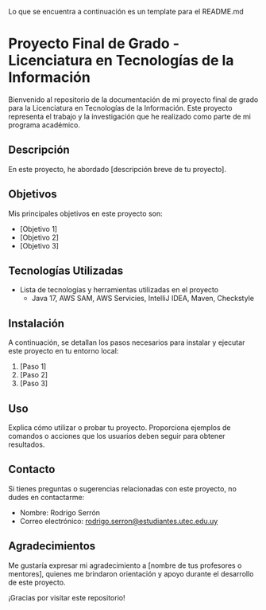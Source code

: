 Lo que se encuentra a continuación es un template para el README.md

# Proyecto Final de Grado - Licenciatura en Tecnologías de la Información

Bienvenido al repositorio de la documentación de mi proyecto final de grado para la Licenciatura en Tecnologías de la Información. Este proyecto representa el trabajo y la investigación que he realizado como parte de mi programa académico.

## Descripción

En este proyecto, he abordado [descripción breve de tu proyecto].

## Objetivos

Mis principales objetivos en este proyecto son:

- [Objetivo 1]
- [Objetivo 2]
- [Objetivo 3]

## Tecnologías Utilizadas

- Lista de tecnologías y herramientas utilizadas en el proyecto
  - Java 17, AWS SAM, AWS Servicies, IntelliJ IDEA, Maven, Checkstyle

## Instalación

A continuación, se detallan los pasos necesarios para instalar y ejecutar este proyecto en tu entorno local:

1. [Paso 1]
2. [Paso 2]
3. [Paso 3]

## Uso

Explica cómo utilizar o probar tu proyecto. Proporciona ejemplos de comandos o acciones que los usuarios deben seguir para obtener resultados.

## Contacto

Si tienes preguntas o sugerencias relacionadas con este proyecto, no dudes en contactarme:

- Nombre: Rodrigo Serrón
- Correo electrónico: rodrigo.serron@estudiantes.utec.edu.uy

## Agradecimientos

Me gustaría expresar mi agradecimiento a [nombre de tus profesores o mentores], quienes me brindaron orientación y apoyo durante el desarrollo de este proyecto.

¡Gracias por visitar este repositorio!

